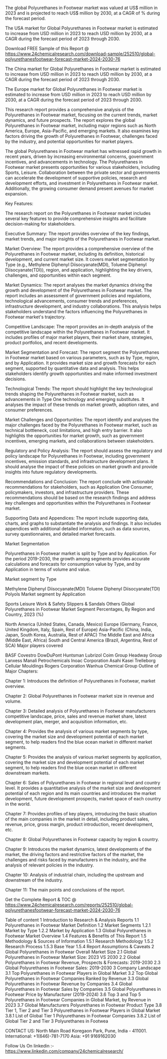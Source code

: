 The global Polyurethanes in Footwear market was valued at US$ million in 2023 and is projected to reach US$ million by 2030, at a CAGR of % during the forecast period.

The USA market for Global Polyurethanes in Footwear market is estimated to increase from USD million in 2023 to reach USD million by 2030, at a CAGR during the forecast period of 2023 through 2030.

Download FREE Sample of this Report @ https://www.24chemicalresearch.com/download-sample/252510/global-polyurethanesfootwear-forecast-market-2024-2030-76

The China market for Global Polyurethanes in Footwear  market is estimated to increase from USD million in 2023 to reach USD million by 2030, at a CAGR during the forecast period of 2023 through 2030.

The Europe market for Global Polyurethanes in Footwear  market is estimated to increase from USD million in 2023 to reach USD million by 2030, at a CAGR during the forecast period of 2023 through 2030.

This research report provides a comprehensive analysis of the Polyurethanes in Footwear market, focusing on the current trends, market dynamics, and future prospects. The report explores the global Polyurethanes in Footwear market, including major regions such as North America, Europe, Asia-Pacific, and emerging markets. It also examines key factors driving the growth of Polyurethanes in Footwear, challenges faced by the industry, and potential opportunities for market players.

The global Polyurethanes in Footwear market has witnessed rapid growth in recent years, driven by increasing environmental concerns, government incentives, and advancements in technology. The Polyurethanes in Footwear market presents opportunities for various stakeholders, including Sports, Leisure. Collaboration between the private sector and governments can accelerate the development of supportive policies, research and development efforts, and investment in Polyurethanes in Footwear market. Additionally, the growing consumer demand present avenues for market expansion.

Key Features:

The research report on the Polyurethanes in Footwear market includes several key features to provide comprehensive insights and facilitate decision-making for stakeholders.

Executive Summary: The report provides overview of the key findings, market trends, and major insights of the Polyurethanes in Footwear market.

Market Overview: The report provides a comprehensive overview of the Polyurethanes in Footwear market, including its definition, historical development, and current market size. It covers market segmentation by Type (e.g., Methylene Diphenyl Diisocyanate(MDI), Toluene Diphenyl Diisocyanate(TDI)), region, and application, highlighting the key drivers, challenges, and opportunities within each segment.

Market Dynamics: The report analyses the market dynamics driving the growth and development of the Polyurethanes in Footwear market. The report includes an assessment of government policies and regulations, technological advancements, consumer trends and preferences, infrastructure development, and industry collaborations. This analysis helps stakeholders understand the factors influencing the Polyurethanes in Footwear market's trajectory.

Competitive Landscape: The report provides an in-depth analysis of the competitive landscape within the Polyurethanes in Footwear market. It includes profiles of major market players, their market share, strategies, product portfolios, and recent developments.

Market Segmentation and Forecast: The report segment the Polyurethanes in Footwear market based on various parameters, such as by Type, region, and by Application. It provides market size and growth forecasts for each segment, supported by quantitative data and analysis. This helps stakeholders identify growth opportunities and make informed investment decisions.

Technological Trends: The report should highlight the key technological trends shaping the Polyurethanes in Footwear market, such as advancements in Type One technology and emerging substitutes. It analyses the impact of these trends on market growth, adoption rates, and consumer preferences.

Market Challenges and Opportunities: The report identify and analyses the major challenges faced by the Polyurethanes in Footwear market, such as technical bottleneck, cost limitations, and high entry barrier. It also highlights the opportunities for market growth, such as government incentives, emerging markets, and collaborations between stakeholders.

Regulatory and Policy Analysis: The report should assess the regulatory and policy landscape for Polyurethanes in Footwear, including government incentives, emission standards, and infrastructure development plans. It should analyse the impact of these policies on market growth and provide insights into future regulatory developments.

Recommendations and Conclusion: The report conclude with actionable recommendations for stakeholders, such as Application One Consumer, policymakers, investors, and infrastructure providers. These recommendations should be based on the research findings and address key challenges and opportunities within the Polyurethanes in Footwear market.

Supporting Data and Appendices: The report include supporting data, charts, and graphs to substantiate the analysis and findings. It also includes appendices with additional detailed information, such as data sources, survey questionnaires, and detailed market forecasts.

Market Segmentation

Polyurethanes in Footwear market is split by Type and by Application. For the period 2019-2030, the growth among segments provides accurate calculations and forecasts for consumption value by Type, and by Application in terms of volume and value.

Market segment by Type

Methylene Diphenyl Diisocyanate(MDI)
Toluene Diphenyl Diisocyanate(TDI)
Polyols
Market segment by Application

Sports
Leisure
Work & Safety
Slippers & Sandals
Others
Global Polyurethanes in Footwear Market Segment Percentages, By Region and Country, 2023 (%)

North America (United States, Canada, Mexico)
Europe (Germany, France, United Kingdom, Italy, Spain, Rest of Europe)
Asia-Pacific (China, India, Japan, South Korea, Australia, Rest of APAC)
The Middle East and Africa (Middle East, Africa)
South and Central America (Brazil, Argentina, Rest of SCA)
Major players covered

BASF
Covestro
DowDuPont
Huntsman
Lubrizol
Coim Group
Headway Group
Lanxess
Manali Petrochemicals
Inoac Corporation
Asahi Kasei
Trelleborg
Cellular Mouldings
Rogers Corporation
Wanhua Chemical Group
Outline of Major Chapters:

Chapter 1: Introduces the definition of Polyurethanes in Footwear, market overview.

Chapter 2: Global Polyurethanes in Footwear market size in revenue and volume.

Chapter 3: Detailed analysis of Polyurethanes in Footwear manufacturers competitive landscape, price, sales and revenue market share, latest development plan, merger, and acquisition information, etc.

Chapter 4: Provides the analysis of various market segments by type, covering the market size and development potential of each market segment, to help readers find the blue ocean market in different market segments.

Chapter 5: Provides the analysis of various market segments by application, covering the market size and development potential of each market segment, to help readers find the blue ocean market in different downstream markets.

Chapter 6: Sales of Polyurethanes in Footwear in regional level and country level. It provides a quantitative analysis of the market size and development potential of each region and its main countries and introduces the market development, future development prospects, market space of each country in the world.

Chapter 7: Provides profiles of key players, introducing the basic situation of the main companies in the market in detail, including product sales, revenue, price, gross margin, product introduction, recent development, etc.

Chapter 8: Global Polyurethanes in Footwear capacity by region & country.

Chapter 9: Introduces the market dynamics, latest developments of the market, the driving factors and restrictive factors of the market, the challenges and risks faced by manufacturers in the industry, and the analysis of relevant policies in the industry.

Chapter 10: Analysis of industrial chain, including the upstream and downstream of the industry.

Chapter 11: The main points and conclusions of the report.

Get the Complete Report & TOC @ https://www.24chemicalresearch.com/reports/252510/global-polyurethanesfootwear-forecast-market-2024-2030-76

Table of content
1 Introduction to Research & Analysis Reports
1.1 Polyurethanes in Footwear Market Definition
1.2 Market Segments
1.2.1 Market by Type
1.2.2 Market by Application
1.3 Global Polyurethanes in Footwear Market Overview
1.4 Features & Benefits of This Report
1.5 Methodology & Sources of Information
1.5.1 Research Methodology
1.5.2 Research Process
1.5.3 Base Year
1.5.4 Report Assumptions & Caveats
2 Global Polyurethanes in Footwear Overall Market Size
2.1 Global Polyurethanes in Footwear Market Size: 2023 VS 2030
2.2 Global Polyurethanes in Footwear Revenue, Prospects & Forecasts: 2019-2030
2.3 Global Polyurethanes in Footwear Sales: 2019-2030
3 Company Landscape
3.1 Top Polyurethanes in Footwear Players in Global Market
3.2 Top Global Polyurethanes in Footwear Companies Ranked by Revenue
3.3 Global Polyurethanes in Footwear Revenue by Companies
3.4 Global Polyurethanes in Footwear Sales by Companies
3.5 Global Polyurethanes in Footwear Price by Manufacturer (2019-2024)
3.6 Top 3 and Top 5 Polyurethanes in Footwear Companies in Global Market, by Revenue in 2023
3.7 Global Manufacturers Polyurethanes in Footwear Product Type
3.8 Tier 1, Tier 2 and Tier 3 Polyurethanes in Footwear Players in Global Market
3.8.1 List of Global Tier 1 Polyurethanes in Footwear Companies
3.8.2 List of Global Tier 2 and Tier 3 Polyurethanes in Footwea

CONTACT US:
North Main Road Koregaon Park, Pune, India - 411001.
International: +1(646)-781-7170
Asia: +91 9169162030

Follow Us On linkedin :- https://www.linkedin.com/company/24chemicalresearch/
